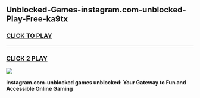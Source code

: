 
## Unblocked-Games-instagram.com-unblocked-Play-Free-ka9tx
<h3>
<a href="https://premium76.site?title=instagram.com-unblocked&ref=09A">CLICK TO PLAY</a></h3>
<hr>

<h3>
<a href="https://premium76.site?title=instagram.com-unblocked&ref=09A">CLICK 2 PLAY</a>
  
</h3>

<a href="https://premium76.site?title=instagram.com-unblocked&ref=09A"><img src="https://clearcache.store/games.png"></a>


**instagram.com-unblocked games unblocked: Your Gateway to Fun and Accessible Online Gaming**
